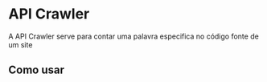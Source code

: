 # API Crawler

A API Crawler serve para contar uma palavra especifica no código fonte de um site

## Como usar



